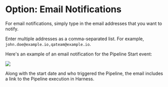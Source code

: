 # Option: Email Notifications

For email notifications, simply type in the email addresses that you want to notify.

Enter multiple addresses as a comma-separated list. For example, `john.doe@example.io,qateam@example.io`.

Here's an example of an email notification for the Pipeline Start event:

![](./static/notify-users-of-pipeline-events-02.png)

Along with the start date and who triggered the Pipeline, the email includes a link to the Pipeline execution in Harness.
